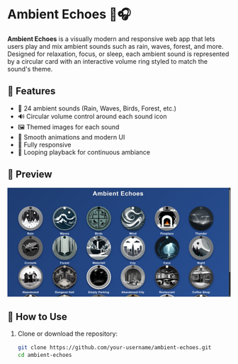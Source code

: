 # Ambient Echoes 🌿🎧

**Ambient Echoes** is a visually modern and responsive web app that lets users play and mix ambient sounds such as rain, waves, forest, and more. Designed for relaxation, focus, or sleep, each ambient sound is represented by a circular card with an interactive volume ring styled to match the sound's theme.

## 🌟 Features

- 🎵 24 ambient sounds (Rain, Waves, Birds, Forest, etc.)
- 🔊 Circular volume control around each sound icon
- 🖼️ Themed images for each sound
- 💫 Smooth animations and modern UI
- 📱 Fully responsive
- 🔁 Looping playback for continuous ambiance

## 📸 Preview

![Ambient Echoes Screenshot](image.png) <!-- Replace with actual screenshot filename -->

## 🚀 How to Use

1. Clone or download the repository:
   ```bash
   git clone https://github.com/your-username/ambient-echoes.git
   cd ambient-echoes
